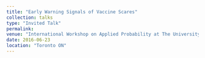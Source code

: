 ```yaml
---
title: "Early Warning Signals of Vaccine Scares"
collection: talks
type: "Invited Talk"
permalink: 
venue: "International Workshop on Applied Probability at The University of Toronto"
date: 2016-06-23
location: "Toronto ON"
---
```

